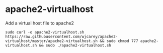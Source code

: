# apache2-virtualhost
Add a virtual host file to apache2
~~~
sudo curl -o apache2-virtualhost.sh https://raw.githubusercontent.com/wjcarey/apache2-virtualhost/master/apache2-virtualhost.sh && sudo chmod 777 apache2-virtualhost.sh && sudo ./apache2-virtualhost.sh
~~~